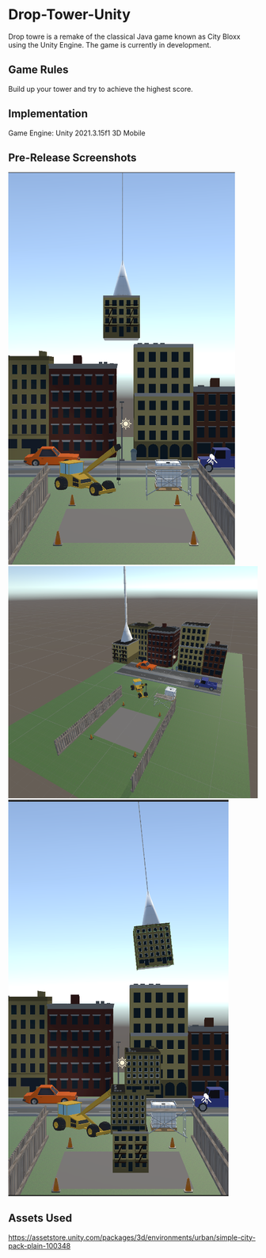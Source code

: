 # Drop-Tower-Unity
Drop towre is a remake of the classical Java game known as City Bloxx using the Unity Engine. The game is currently in development.

## Game Rules
Build up your tower and try to achieve the highest score.

## Implementation
Game Engine: Unity 2021.3.15f1 3D Mobile

## Pre-Release Screenshots
![Alt text](/Images/1.PNG)
![Alt text](/Images/2.PNG)
![Alt text](/Images/3.PNG)

## Assets Used
https://assetstore.unity.com/packages/3d/environments/urban/simple-city-pack-plain-100348
